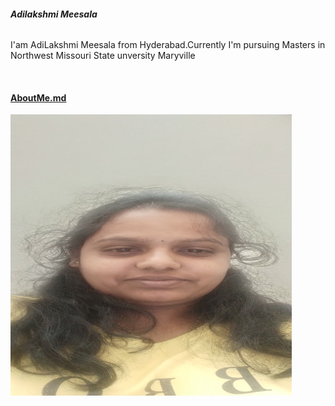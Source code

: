 <h6><b>Adilakshmi Meesala</b></h6>
<p>I'am AdiLakshmi Meesala from Hyderabad.Currently I'm pursuing Masters in Northwest Missouri State unversity Maryville</p>
<br>
<a href="http://www.google.com"><h4>AboutMe.md</h4></a>
<img src="lakshmi.png" width=450" height="450">
</br>



